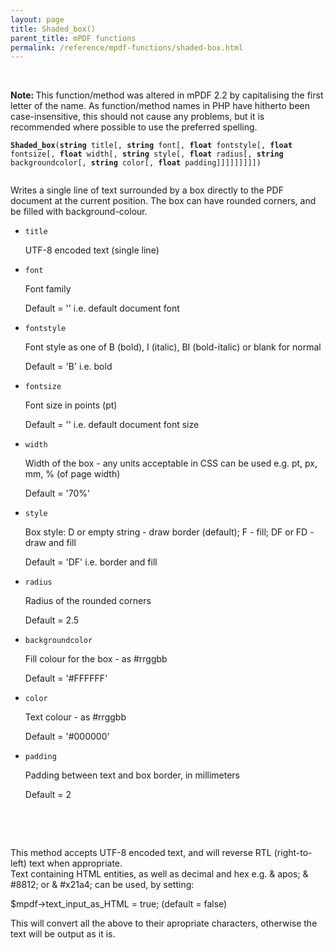 ```yaml
---
layout: page
title: Shaded_box()
parent_title: mPDF functions
permalink: /reference/mpdf-functions/shaded-box.html
---
```


<div id="bpmbook" class="bpmbook" style="direction:ltr;">
<div class="topic_user_field">
<div id="U0">
<p>&nbsp;</p>

<div class="alert alert-info" role="alert"><b>Note: </b>This function/method was altered in mPDF 2.2 by capitalising the first letter of the name. As function/method names in PHP have hitherto been case-insensitive, this should not cause any problems, but it is recommended where possible to use the preferred spelling.</div>
<p><code><b>Shaded_box</b>(<b>string</b> title[, <b>string</b> font[, <b>float</b> fontstyle[, <b>float</b> fontsize[, <b>float</b> width[, <b>string</b> style[, <b>float</b> radius[, <b>string</b> backgroundcolor[, <b>string</b> color[, <b>float</b> padding]]]]]]]]])

</code> Writes a single line of text surrounded by a box directly to the PDF document at the current position. The box can have rounded corners, and be filled with background-colour.</p>
<ul>
<li><code>title</code>

UTF-8 encoded text (single line)</li>
<li><code>font</code>

Font family

Default = '' i.e. default document font</li>
<li><code>fontstyle</code>

Font style as one of B (bold), I (italic), BI (bold-italic) or blank for normal

Default = 'B' i.e. bold</li>
<li><code>fontsize</code>

Font size in points (pt)

Default = '' i.e. default document font size</li>
<li><code>width</code>

Width of the box - any units acceptable in CSS can be used e.g. pt, px, mm, % (of page width)

Default = '70%'</li>
<li><code>style</code>

Box style: D or empty string - draw border (default); F - fill; DF or FD - draw and fill

Default = 'DF' i.e. border and fill</li>
<li><code>radius</code>

Radius of the rounded corners

Default = 2.5</li>
<li><code>backgroundcolor</code>

Fill colour for the box - as #rrggbb

Default = '#FFFFFF'</li>
<li><code>color</code>

Text colour - as #rrggbb

Default = '#000000'</li>
<li><code>padding</code>

Padding between text and box border, in millimeters

Default = 2</li>
</ul>
<p>&nbsp;</p>
<p>&nbsp;</p>

<div class="alert alert-info" role="alert">This method accepts UTF-8 encoded text, and will reverse RTL (right-to-left) text when appropriate.</div>

<div class="alert alert-info" role="alert">Text containing HTML entities, as well as decimal and hex e.g. &amp; apos; &amp; #8812; or &amp; #x21a4; can be used, by setting:

$mpdf-&gt;text_input_as_HTML = true; (default = false)

This will convert all the above to their apropriate characters, otherwise the text will be output as it is.</div>
<p>&nbsp;</p>
</div>
</div>

